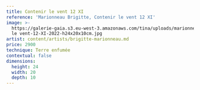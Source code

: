 ```yaml
---
title: Contenir le vent 12 XI
reference: 'Marionneau Brigitte, Contenir le vent 12 XI'
image: >-
  https://galerie-gaia.s3.eu-west-3.amazonaws.com/tina/uploads/marionneau-brigitte/galerie-gaia-brigitte-marionneau-Contenir
  le vent-12-XI-2022-h24x20x10cm.jpg
artist: content/artists/brigitte-marionneau.md
price: 2900
technique: Terre enfumée
contextual: false
dimensions:
  height: 24
  width: 20
  depth: 10
---
```


